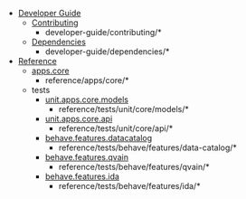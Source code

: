 - [Developer Guide](developer-guide/index.md)
    - [Contributing](developer-guide/contributing/index.md)
        - developer-guide/contributing/*
    - [Dependencies](developer-guide/dependencies/index.md)
        - developer-guide/dependencies/*
- [Reference](reference/index.md)
    - [apps.core](reference/apps/core/index.md)
        - reference/apps/core/*
    - tests
        - [unit.apps.core.models](reference/tests/unit/core/models/index.md)
            - reference/tests/unit/core/models/*
        - [unit.apps.core.api](reference/tests/unit/core/api/index.md)
            - reference/tests/unit/core/api/*
        - [behave.features.datacatalog](reference/tests/behave/features/data-catalog/index.md)
            - reference/tests/behave/features/data-catalog/*
        - [behave.features.qvain](reference/tests/behave/features/qvain/index.md)
            - reference/tests/behave/features/qvain/*
        - [behave.features.ida](reference/tests/behave/features/ida/index.md)
            - reference/tests/behave/features/ida/*
